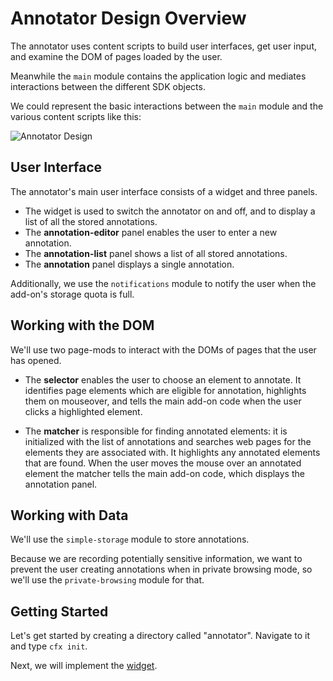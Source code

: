 # Annotator Design Overview #

The annotator uses content scripts to build user interfaces, get user input,
and examine the DOM of pages loaded by the user.

Meanwhile the `main` module contains the application logic and mediates
interactions between the different SDK objects.

We could represent the basic interactions between the `main` module and the
various content scripts like this:

<img class="image-center"
src="media/annotator/annotator-design.png" alt="Annotator Design">

## User Interface ##

The annotator's main user interface consists of a widget and three panels.

* The widget is used to switch the annotator on and off, and to display a list
of all the stored annotations.
* The **annotation-editor** panel enables the user to enter a new annotation.
* The **annotation-list** panel shows a list of all stored annotations.
* The **annotation** panel displays a single annotation.

Additionally, we use the `notifications` module to notify the user when the
add-on's storage quota is full.

## Working with the DOM ##

We'll use two page-mods to interact with the DOMs of pages that the user has
opened.

* The **selector** enables the user to choose an element to annotate.
It identifies page elements which are eligible for annotation, highlights them
on mouseover, and tells the main add-on code when the user clicks a highlighted
element.

* The **matcher** is responsible for finding annotated elements: it is
initialized with the list of annotations and searches web pages for the
elements they are associated with. It highlights any annotated elements that
are found. When the user moves the mouse over an annotated element
the matcher tells the main add-on code, which displays the annotation panel.

## Working with Data ##

We'll use the `simple-storage` module to store annotations.

Because we are recording potentially sensitive information, we want to prevent
the user creating annotations when in private browsing mode, so we'll use the
`private-browsing` module for that.

## Getting Started ##


Let's get started by creating a directory called "annotator". Navigate to it
and type `cfx init`.

Next, we will implement the
[widget](dev-guide/addon-development/annotator/widget.html).
